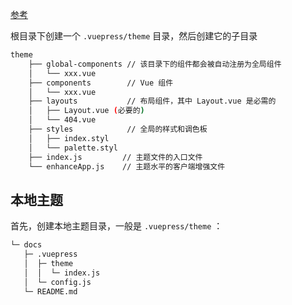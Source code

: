 
[参考](https://juejin.cn/post/6869565504756023310)


根目录下创建一个 `.vuepress/theme` 目录，然后创建它的子目录

```sh
theme
    ├── global-components // 该目录下的组件都会被自动注册为全局组件
    │   └── xxx.vue
    ├── components        // Vue 组件
    │   └── xxx.vue
    ├── layouts           // 布局组件，其中 Layout.vue 是必需的
    │   ├── Layout.vue (必要的)
    │   └── 404.vue
    ├── styles            // 全局的样式和调色板
    │   ├── index.styl
    │   └── palette.styl
    ├── index.js         // 主题文件的入口文件
    └── enhanceApp.js    // 主题水平的客户端增强文件
```

## 本地主题

首先，创建本地主题目录，一般是 `.vuepress/theme` ：
```sh
└─ docs
   ├─ .vuepress
   │  ├─ theme
   │  │  └─ index.js
   │  └─ config.js
   └─ README.md
```